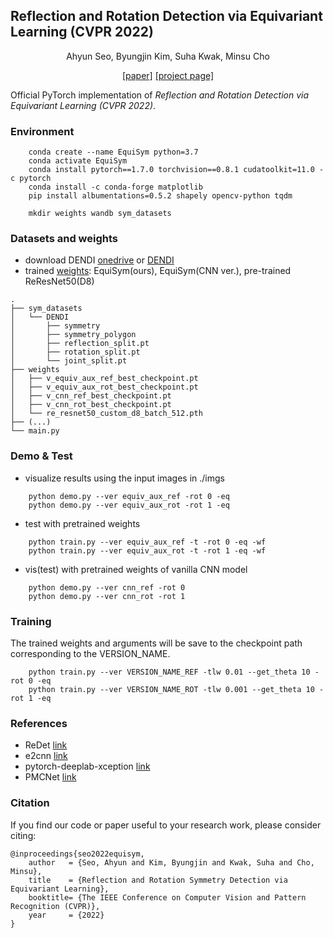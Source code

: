 ## Reflection and Rotation Detection via Equivariant Learning (CVPR 2022)

<p align="center">
Ahyun Seo, Byungjin Kim, Suha Kwak, Minsu Cho
</p>

<p align="center">
    <a href="https://arxiv.org/abs/2203.16787">[paper]</a>
    <a href="http://cvlab.postech.ac.kr/research/EquiSym">[project page]</a>
</p>

Official PyTorch implementation of *Reflection and Rotation Detection via Equivariant Learning (CVPR 2022)*.

### Environment
```
    conda create --name EquiSym python=3.7
    conda activate EquiSym
    conda install pytorch==1.7.0 torchvision==0.8.1 cudatoolkit=11.0 -c pytorch
    conda install -c conda-forge matplotlib
    pip install albumentations=0.5.2 shapely opencv-python tqdm
    
    mkdir weights wandb sym_datasets

```

### Datasets and weights
- download DENDI [onedrive](https://postechackr-my.sharepoint.com/:u:/g/personal/lastborn94_postech_ac_kr/ES2ftVVmTc5Du78EBgfTGy8BwygV_HRa5nWciYeq3cTvoQ?e=y9ETja) or [DENDI](https://github.com/ahyunSeo/DENDI)
- trained [weights](https://postechackr-my.sharepoint.com/:u:/g/personal/lastborn94_postech_ac_kr/EbHHT8lIPThPhYcjU2dLbucBT6jfcNDilC7UXjlSDGKXtA?e=FxdyYk): EquiSym(ours), EquiSym(CNN ver.), pre-trained ReResNet50(D8)

```
.
├── sym_datasets
│   └── DENDI
│       ├── symmetry
│       ├── symmetry_polygon
│       ├── reflection_split.pt
│       ├── rotation_split.pt
│       └── joint_split.pt
├── weights
│   ├── v_equiv_aux_ref_best_checkpoint.pt
│   ├── v_equiv_aux_rot_best_checkpoint.pt
│   ├── v_cnn_ref_best_checkpoint.pt
│   ├── v_cnn_rot_best_checkpoint.pt
│   └── re_resnet50_custom_d8_batch_512.pth
├── (...) 
└── main.py
```

### Demo & Test
- visualize results using the input images in ./imgs

```
    python demo.py --ver equiv_aux_ref -rot 0 -eq 
    python demo.py --ver equiv_aux_rot -rot 1 -eq 
```

- test with pretrained weights

```
    python train.py --ver equiv_aux_ref -t -rot 0 -eq -wf
    python train.py --ver equiv_aux_rot -t -rot 1 -eq -wf 
```

- vis(test) with pretrained weights of vanilla CNN model

```
    python demo.py --ver cnn_ref -rot 0
    python demo.py --ver cnn_rot -rot 1
```


### Training
The trained weights and arguments will be save to the checkpoint path corresponding to the VERSION_NAME.

```
    python train.py --ver VERSION_NAME_REF -tlw 0.01 --get_theta 10 -rot 0 -eq
    python train.py --ver VERSION_NAME_ROT -tlw 0.001 --get_theta 10 -rot 1 -eq
```


### References
- ReDet [link](https://github.com/csuhan/ReDet)
- e2cnn [link](https://github.com/QUVA-Lab/e2cnn)
- pytorch-deeplab-xception [link](https://github.com/jfzhang95/pytorch-deeplab-xception)
- PMCNet [link](https://github.com/ahyunSeo/PMCNet)


### Citation
If you find our code or paper useful to your research work, please consider citing:
```
@inproceedings{seo2022equisym,
    author   = {Seo, Ahyun and Kim, Byungjin and Kwak, Suha and Cho, Minsu},
    title    = {Reflection and Rotation Symmetry Detection via Equivariant Learning},
    booktitle= {The IEEE Conference on Computer Vision and Pattern Recognition (CVPR)},
    year     = {2022}
}
```
